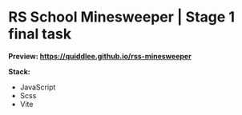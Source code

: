 # **RS School Minesweeper | Stage 1 final task**

**Preview: https://quiddlee.github.io/rss-minesweeper**

**Stack:**
- JavaScript
- Scss
- Vite
